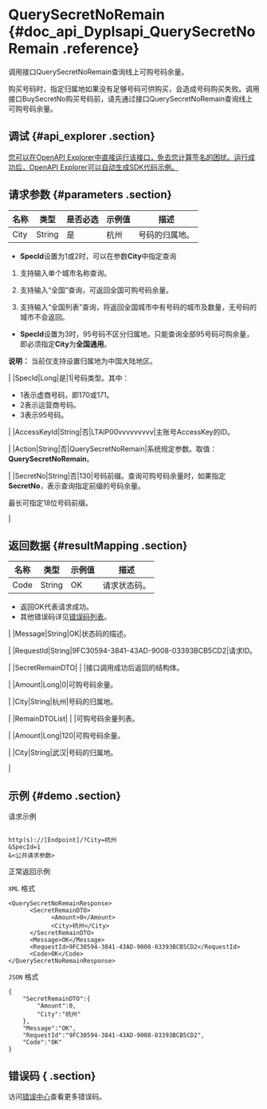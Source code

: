# QuerySecretNoRemain {#doc_api_Dyplsapi_QuerySecretNoRemain .reference}

调用接口QuerySecretNoRemain查询线上可购号码余量。

购买号码时，指定归属地如果没有足够号码可供购买，会造成号码购买失败。调用接口BuySecretNo购买号码前，请先通过接口QuerySecretNoRemain查询线上可购号码余量。

## 调试 {#api_explorer .section}

[您可以在OpenAPI Explorer中直接运行该接口，免去您计算签名的困扰。运行成功后，OpenAPI Explorer可以自动生成SDK代码示例。](https://api.aliyun.com/#product=Dyplsapi&api=QuerySecretNoRemain&type=RPC&version=2017-05-25)

## 请求参数 {#parameters .section}

|名称|类型|是否必选|示例值|描述|
|--|--|----|---|--|
|City|String|是|杭州|号码的归属地。

 -   **SpecId**设置为1或2时，可以在参数**City**中指定查询

 1. 支持输入单个城市名称查询。

 2. 支持输入“全国”查询，可返回全国可购号码余量。

 3. 支持输入“全国列表”查询，将返回全国城市中有号码的城市及数量，无号码的城市不会返回。

 -   **SpecId**设置为3时，95号码不区分归属地，只能查询全部95号码可购余量，即必须指定**City**为**全国通用**。

 **说明：** 当前仅支持设置归属地为中国大陆地区。

 |
|SpecId|Long|是|1|号码类型。其中：

 -   1表示虚商号码，即170或171。
-   2表示运营商号码。
-   3表示95号码。

 |
|AccessKeyId|String|否|LTAIP00vvvvvvvvv|主账号AccessKey的ID。

 |
|Action|String|否|QuerySecretNoRemain|系统规定参数。取值：**QuerySecretNoRemain**。

 |
|SecretNo|String|否|130|号码前缀。查询可购号码余量时，如果指定**SecretNo**，表示查询指定前缀的号码余量。

 最长可指定18位号码前缀。

 |

## 返回数据 {#resultMapping .section}

|名称|类型|示例值|描述|
|--|--|---|--|
|Code|String|OK|请求状态码。

 -   返回OK代表请求成功。
-   其他错误码详见[错误码列表](~~109196~~)。

 |
|Message|String|OK|状态码的描述。

 |
|RequestId|String|9FC30594-3841-43AD-9008-03393BCB5CD2|请求ID。

 |
|SecretRemainDTO| | |接口调用成功后返回的结构体。

 |
|Amount|Long|0|可购号码余量。

 |
|City|String|杭州|号码的归属地。

 |
|RemainDTOList| | |可购号码余量列表。

 |
|Amount|Long|120|可购号码余量。

 |
|City|String|武汉|号码的归属地。

 |

## 示例 {#demo .section}

请求示例

``` {#request_demo}

http(s)://[Endpoint]/?City=杭州
&SpecId=1
&<公共请求参数>

```

正常返回示例

`XML` 格式

``` {#xml_return_success_demo}
<QuerySecretNoRemainResponse>	
      <SecretRemainDTO>
		    <Amount>0</Amount>
		    <City>杭州</City>
	  </SecretRemainDTO>
	  <Message>OK</Message>
	  <RequestId>9FC30594-3841-43AD-9008-03393BCB5CD2</RequestId>
	  <Code>OK</Code>
</QuerySecretNoRemainResponse>
```

`JSON` 格式

``` {#json_return_success_demo}
{
	"SecretRemainDTO":{
		"Amount":0,
		"City":"杭州"
	},
	"Message":"OK",
	"RequestId":"9FC30594-3841-43AD-9008-03393BCB5CD2",
	"Code":"OK"
}
```

## 错误码 { .section}

访问[错误中心](https://error-center.aliyun.com/status/product/Dyplsapi)查看更多错误码。

